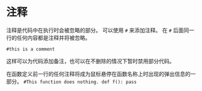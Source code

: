 # 注释
注释是代码中在执行时会被忽略的部分。 可以使用 `#` 来添加注释。 在 `#` 后面同一行的任何内容都是注释并将被忽略。

`#this is a comment`

这样可以为代码添加备注，也可以在不删除的情况下暂时禁用部分代码。

在函数定义前一行的任何注释将成为鼠标悬停在函数名称上时出现的弹出信息的一部分。
`#This function does nothing.
def f():
    pass`